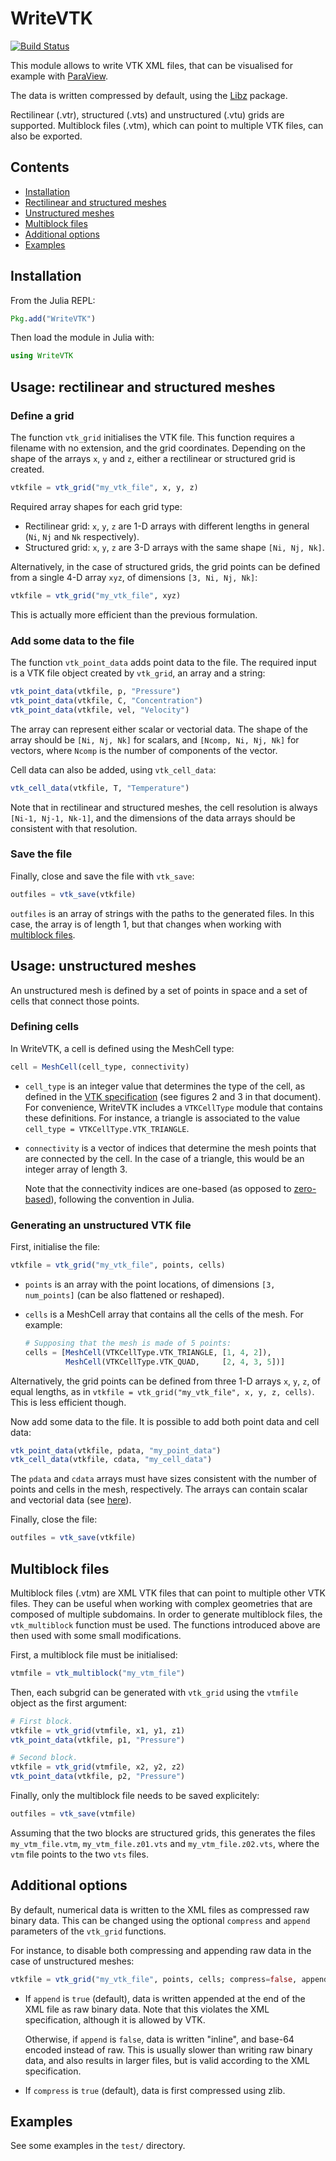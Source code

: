 # WriteVTK

[![Build Status](https://travis-ci.org/jipolanco/WriteVTK.jl.svg?branch=master)](https://travis-ci.org/jipolanco/WriteVTK.jl)

This module allows to write VTK XML files, that can be visualised for example
with [ParaView](http://www.paraview.org/).

The data is written compressed by default, using the
[Libz](https://github.com/BioJulia/Libz.jl) package.

Rectilinear (.vtr), structured (.vts) and unstructured (.vtu) grids are
supported.
Multiblock files (.vtm), which can point to multiple VTK files, can also be
exported.

## Contents

- [Installation](#installation)
- [Rectilinear and structured meshes](#usage-rectilinear-and-structured-meshes)
- [Unstructured meshes](#usage-unstructured-meshes)
- [Multiblock files](#multiblock-files)
- [Additional options](#additional-options)
- [Examples](#examples)

## Installation

From the Julia REPL:

```julia
Pkg.add("WriteVTK")
```

Then load the module in Julia with:

```julia
using WriteVTK
```

## Usage: rectilinear and structured meshes

### Define a grid

The function `vtk_grid` initialises the VTK file.
This function requires a filename with no extension, and the grid coordinates.
Depending on the shape of the arrays `x`, `y` and `z`, either a rectilinear or
structured grid is created.

```julia
vtkfile = vtk_grid("my_vtk_file", x, y, z)
```

Required array shapes for each grid type:

- Rectilinear grid: `x`, `y`, `z` are 1-D arrays with different lengths in
  general (`Ni`, `Nj` and `Nk` respectively).
- Structured grid: `x`, `y`, `z` are 3-D arrays with the same shape
  `[Ni, Nj, Nk]`.

Alternatively, in the case of structured grids, the grid points can be defined
from a single 4-D array `xyz`, of dimensions `[3, Ni, Nj, Nk]`:

```julia
vtkfile = vtk_grid("my_vtk_file", xyz)
```

This is actually more efficient than the previous formulation.

### Add some data to the file

The function `vtk_point_data` adds point data to the file.
The required input is a VTK file object created by `vtk_grid`, an array and a
string:

```julia
vtk_point_data(vtkfile, p, "Pressure")
vtk_point_data(vtkfile, C, "Concentration")
vtk_point_data(vtkfile, vel, "Velocity")
```

The array can represent either scalar or vectorial data.
The shape of the array should be `[Ni, Nj, Nk]` for scalars, and
`[Ncomp, Ni, Nj, Nk]` for vectors, where `Ncomp` is the number of components of
the vector.

Cell data can also be added, using `vtk_cell_data`:

```julia
vtk_cell_data(vtkfile, T, "Temperature")
```

Note that in rectilinear and structured meshes, the cell resolution is
always `[Ni-1, Nj-1, Nk-1]`, and the dimensions of the data arrays should
be consistent with that resolution.

### Save the file

Finally, close and save the file with `vtk_save`:

```julia
outfiles = vtk_save(vtkfile)
```

`outfiles` is an array of strings with the paths to the generated files.
In this case, the array is of length 1, but that changes when working
with [multiblock files](#multiblock-files).

## Usage: unstructured meshes

An unstructured mesh is defined by a set of points in space and a set of cells
that connect those points.

### Defining cells

In WriteVTK, a cell is defined using the MeshCell type:

```julia
cell = MeshCell(cell_type, connectivity)
```

- `cell_type` is an integer value that determines the type of the cell, as
  defined in the
  [VTK specification](http://www.vtk.org/VTK/img/file-formats.pdf)
  (see figures 2 and 3 in that document).
  For convenience, WriteVTK includes a `VTKCellType` module that contains these
  definitions.
  For instance, a triangle is associated to the value
  `cell_type = VTKCellType.VTK_TRIANGLE`.

- `connectivity` is a vector of indices that determine the mesh points that are
  connected by the cell.
  In the case of a triangle, this would be an integer array of length 3.

  Note that the connectivity indices are one-based (as opposed to
  [zero-based](https://en.wikipedia.org/wiki/Zero-based_numbering)),
  following the convention in Julia.

### Generating an unstructured VTK file

First, initialise the file:

```julia
vtkfile = vtk_grid("my_vtk_file", points, cells)
```

- `points` is an array with the point locations, of dimensions
  `[3, num_points]` (can be also flattened or reshaped).

- `cells` is a MeshCell array that contains all the cells of the mesh.
  For example:

  ```julia
  # Supposing that the mesh is made of 5 points:
  cells = [MeshCell(VTKCellType.VTK_TRIANGLE, [1, 4, 2]),
           MeshCell(VTKCellType.VTK_QUAD,     [2, 4, 3, 5])]
  ```

Alternatively, the grid points can be defined from three 1-D arrays `x`, `y`,
`z`, of equal lengths, as in
`vtkfile = vtk_grid("my_vtk_file", x, y, z, cells)`.
This is less efficient though.

Now add some data to the file.
It is possible to add both point data and cell data:

```julia
vtk_point_data(vtkfile, pdata, "my_point_data")
vtk_cell_data(vtkfile, cdata, "my_cell_data")
```

The `pdata` and `cdata` arrays must have sizes consistent with the number of
points and cells in the mesh, respectively.
The arrays can contain scalar and vectorial data (see
[here](#add-some-data-to-the-file)).

Finally, close the file:

```julia
outfiles = vtk_save(vtkfile)
```

## Multiblock files

Multiblock files (.vtm) are XML VTK files that can point to multiple other VTK
files.
They can be useful when working with complex geometries that are composed of
multiple subdomains.
In order to generate multiblock files, the `vtk_multiblock` function must be used.
The functions introduced above are then used with some small modifications.

First, a multiblock file must be initialised:

```julia
vtmfile = vtk_multiblock("my_vtm_file")
```

Then, each subgrid can be generated with `vtk_grid` using the `vtmfile` object
as the first argument:

```julia
# First block.
vtkfile = vtk_grid(vtmfile, x1, y1, z1)
vtk_point_data(vtkfile, p1, "Pressure")

# Second block.
vtkfile = vtk_grid(vtmfile, x2, y2, z2)
vtk_point_data(vtkfile, p2, "Pressure")
```

Finally, only the multiblock file needs to be saved explicitely:

```julia
outfiles = vtk_save(vtmfile)
```

Assuming that the two blocks are structured grids, this generates the files
`my_vtm_file.vtm`, `my_vtm_file.z01.vts` and `my_vtm_file.z02.vts`, where the
`vtm` file points to the two `vts` files.

## Additional options

By default, numerical data is written to the XML files as compressed raw binary
data.
This can be changed using the optional `compress` and `append` parameters of
the `vtk_grid` functions.

For instance, to disable both compressing and appending raw data in the case of
unstructured meshes:

```julia
vtkfile = vtk_grid("my_vtk_file", points, cells; compress=false, append=false)
```

- If `append` is `true` (default), data is written appended at the end of the
  XML file as raw binary data.
  Note that this violates the XML specification, although it is allowed by VTK.

  Otherwise, if `append` is `false`, data is written "inline", and base-64
  encoded instead of raw.
  This is usually slower than writing raw binary data, and also results in
  larger files, but is valid according to the XML specification.

- If `compress` is `true` (default), data is first compressed using zlib.

## Examples

See some examples in the `test/` directory.

